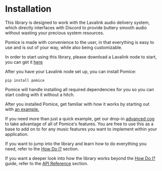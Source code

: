 # Installation

This library is designed to work with the Lavalink audio delivery system,
which directly interfaces with Discord to provide buttery smooth audio without
wasting your precious system resources.

Pomice is made with convenience to the user, in that everything is easy to use
and is out of your way, while also being customizable.

In order to start using this library, please download a Lavalink node to start,
you can get it [here](https://github.com/freyacodes/Lavalink/releases/latest)

After you have your Lavalink node set up, you can install Pomice:

```
pip install pomice
```

Pomice will handle installing all required dependencies for you so you can
start coding with it without a hitch.

After you installed Pomice, get familiar with how it works by starting out with [an example.](quickstart.md)

If you need more than just a quick example, get our drop-in [advanced cog](https://github.com/cloudwithax/pomice/blob/main/examples/advanced.py)
to take advantage of all of Pomice's features.
You are free to use this as a base to add on to for any music features you want to implement within your application.

If you want to jump into the library and learn how to do everything you need, refer to the [How Do I?](hdi/index.md) section.

If you want a deeper look into how the library works beyond the [How Do I?](hdi/index.md) guide, refer to the [API Reference](api/index.md) section.

